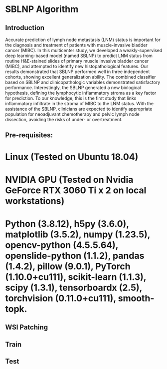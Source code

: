 # SBLNP Algorithm
## Introduction

Accurate prediction of lymph node metastasis (LNM) status is important for the diagnosis and treatment of patients with muscle-invasive bladder cancer (MIBC). In this multicenter study, we developed a weakly-supervised deep learning-based model (named SBLNP) to predict LNM status from routine H&E-stained slides of primary muscle invasive bladder cancer (MIBC), and attempted to identify new histopathological features. Our results demonstrated that SBLNP performed well in three independent cohorts, showing excellent generalization ability. The combined classifier based on SBLNP and clinicopathologic variables demonstrated satisfactory performance. Interestingly, the SBLNP generated a new biological hypothesis, defining the lymphocytic inflammatory stroma as a key factor for prediction. To our knowledge, this is the first study that links inflammatory infiltrate in the stroma of MIBC to the LNM status. With the assistance of the SBLNP, clinicians are expected to identify appropriate population for neoadjuvant chemotherapy and pelvic lymph node dissection, avoiding the risks of under- or overtreatment.

## Pre-requisites:

# Linux (Tested on Ubuntu 18.04)
# NVIDIA GPU (Tested on Nvidia GeForce RTX 3060 Ti x 2 on local workstations)
# Python (3.8.12), h5py (3.6.0), matplotlib (3.5.2), numpy (1.23.5), opencv-python (4.5.5.64), openslide-python (1.1.2), pandas (1.4.2), pillow (9.0.1), PyTorch (1.10.0+cu111), scikit-learn (1.1.3), scipy (1.3.1),  tensorboardx (2.5), torchvision (0.11.0+cu111), smooth-topk.

## WSI Patching



## Train

## Test

